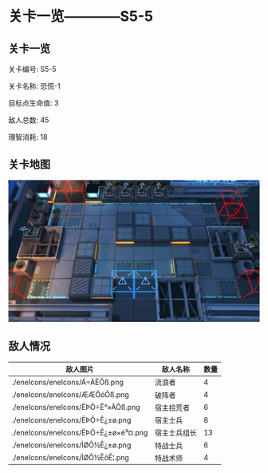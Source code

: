 # 关卡一览————S5-5


## 关卡一览

关卡编号: S5-5

关卡名称: 恐慌-1

目标点生命值: 3

敌人总数: 45

理智消耗: 18


## 关卡地图
![S5-5](./oprMap/S5-5.png)

## 敌人情况

| 敌人图片 | 敌人名称 | 数量  |
|---------|-----|-----|
| ./eneIcons/eneIcons/Á÷ÀËÕß.png| 流浪者  |   4  |
| ./eneIcons/eneIcons/ÆÆÕóÕß.png| 破阵者  |   4  |
| ./eneIcons/eneIcons/ËÞÖ÷Ê°»ÄÕß.png| 宿主拾荒者  |   6  |
| ./eneIcons/eneIcons/ËÞÖ÷Ê¿±ø.png| 宿主士兵  |   8  |
| ./eneIcons/eneIcons/ËÞÖ÷Ê¿±ø×é³¤.png| 宿主士兵组长  |   13  |
| ./eneIcons/eneIcons/ÌØÕ½Ê¿±ø.png| 特战士兵  |   6  |
| ./eneIcons/eneIcons/ÌØÕ½ÊõÊ¦.png| 特战术师  |   4  |
